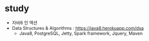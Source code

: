 # study

* 자바8 인 액션 
* Data Structures & Algorithms : https://java8.herokuapp.com/dsa
   - Java8, PostgreSQL, Jetty, Spark framework, Jquery, Maven
